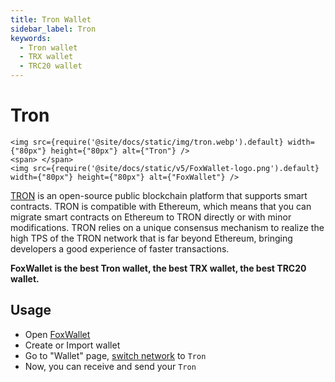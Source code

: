 ```yaml
---
title: Tron Wallet
sidebar_label: Tron
keywords:
  - Tron wallet
  - TRX wallet
  - TRC20 wallet
---
```


# Tron

```mdx-code-block
<img src={require('@site/docs/static/img/tron.webp').default} width={"80px"} height={"80px"} alt={"Tron"} />
<span> </span>
<img src={require('@site/docs/static/v5/FoxWallet-logo.png').default} width={"80px"} height={"80px"} alt={"FoxWallet"} />
```

[TRON](https://tron.network/) is an open-source public blockchain platform that supports smart contracts. TRON is compatible with Ethereum, which means that you can migrate smart contracts on Ethereum to TRON directly or with minor modifications. TRON relies on a unique consensus mechanism to realize the high TPS of the TRON network that is far beyond Ethereum, bringing developers a good experience of faster transactions. 

**FoxWallet is the best Tron wallet, the best TRX wallet, the best TRC20 wallet.**

## Usage
* Open [FoxWallet](https://foxwallet.com/download)
* Create or Import wallet
* Go to "Wallet" page, [switch network](https://hc.foxwallet.com/docs/basic/manage-funds#switch-networks) to `Tron`
* Now, you can receive and send your `Tron`




